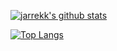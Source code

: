 [![jarrekk's github stats](https://github-readme-stats-six-mocha.vercel.app/api?username=jarrekk&count_private=true&show_icons=true&title_color=00adb5&text_color=3d84a8&icon_color=00adb5)](https://github.com/jarrekk/github-readme-stats)

[![Top Langs](https://github-readme-stats-six-mocha.vercel.app/api/top-langs/?username=jarrekk&layout=compact&title_color=00adb5)](https://github.com/shuirong/github-readme-stats)

